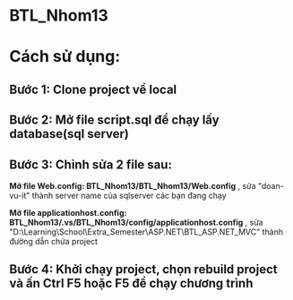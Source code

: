# BTL_Nhom13
# Cách sử dụng:
## Bước 1: Clone project về local
## Bước 2: Mở file script.sql để chạy lấy database(sql server)
## Bước 3: Chỉnh sửa 2 file sau:
**Mở file Web.config:  BTL_Nhom13/BTL_Nhom13/Web.config** , sửa "doan-vu-it" thành server name của sqlserver các bạn đang chạy

**Mở file applicationhost.config:  BTL_Nhom13/.vs/BTL_Nhom13/config/applicationhost.config** , sửa "D:\Learning\School\Extra_Semester\ASP.NET\BTL_ASP.NET_MVC" thành đường dẫn chứa project
## Bước 4: Khởi chạy project, chọn rebuild project và ấn Ctrl F5 hoặc F5 để chạy chương trình
